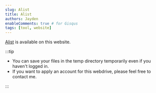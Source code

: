 ```yaml
---
slug: Alist
title: Alist
authors: Jayden
enableComments: true # for Gisqus
tags: [tool, website]
---
```


[Alist](https://pan.zengxud.top) is available on this website. 

:::tip

- You can save your files in the temp directory temporarily even if you haven't logged in.
- If you want to apply an account for this webdrive, please feel free to contact me.

:::